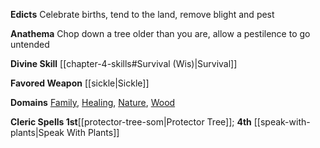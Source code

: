 **Edicts** Celebrate births, tend to the land, remove blight and pest

**Anathema** Chop down a tree older than you are, allow a pestilence to go untended

**Divine Skill** [[chapter-4-skills#Survival (Wis)|Survival]]

**Favored Weapon** [[sickle|Sickle]]

**Domains** [Family](https://2e.aonprd.com/Domains.aspx?ID=11), [Healing](https://2e.aonprd.com/Domains.aspx?ID=15), [Nature](https://2e.aonprd.com/Domains.aspx?ID=22), [Wood](https://2e.aonprd.com/Domains.aspx?ID=63)

**Cleric Spells 1st**[[protector-tree-som|Protector Tree]]; **4th** [[speak-with-plants|Speak With Plants]]